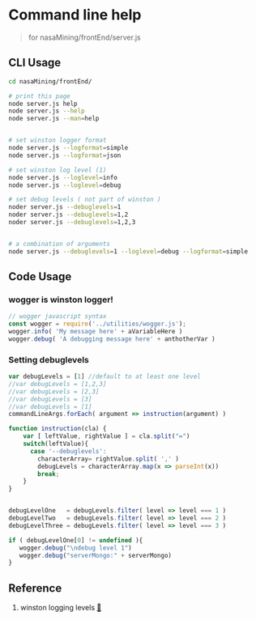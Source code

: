 # Command line help
> for nasaMining/frontEnd/server.js

## CLI Usage

```bash
cd nasaMining/frontEnd/

# print this page
node server.js help
node server.js --help
node server.js --man=help


# set winston logger format
node server.js --logformat=simple
node server.js --logformat=json

# set winston log level (1)
node server.js --loglevel=info
node server.js --loglevel=debug

# set debug levels ( not part of winston )
noder server.js --debuglevels=1
noder server.js --debuglevels=1,2
noder server.js --debuglevels=1,2,3


# a combination of arguments
node server.js --debuglevels=1 --loglevel=debug --logformat=simple
```

## Code Usage


### wogger is winston logger!

```javascript
// wogger javascript syntax
const wogger = require('../utilities/wogger.js');
wogger.info( 'My message here' + aVariableHere )
wogger.debug( 'A debugging message here' + anthotherVar )

```

### Setting debuglevels

```javascript
var debugLevels = [1] //default to at least one level
//var debugLevels = [1,2,3]
//var debugLevels = [2,3]
//var debugLevels = [3]
//var debugLevels = [1]
commandLineArgs.forEach( argument => instruction(argument) )

function instruction(cla) {
    var [ leftValue, rightValue ] = cla.split("=")
    switch(leftValue){
      case '--debuglevels':
        characterArray= rightValue.split( ',' )
        debugLevels = characterArray.map(x => parseInt(x))
        break;
    }
}


debugLevelOne   = debugLevels.filter( level => level === 1 )
debugLevelTwo   = debugLevels.filter( level => level === 2 )
debugLevelThree = debugLevels.filter( level => level === 3 )

if ( debugLevelOne[0] != undefined ){
   wogger.debug("\ndebug level 1")
   wogger.debug("serverMongo:" + serverMongo)
}


```


## Reference

1. winston logging levels [:link:](https://github.com/winstonjs/winston#logging-levels)

